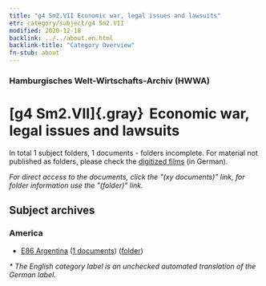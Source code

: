 ```yaml
---
title: "g4 Sm2.VII Economic war, legal issues and lawsuits"
etr: category/subject/g4 Sm2.VII
modified: 2020-12-18
backlink: ../../about.en.html
backlink-title: "Category Overview"
fn-stub: about
---
```


### Hamburgisches Welt-Wirtschafts-Archiv (HWWA)
# [g4 Sm2.VII]{.gray}&#8201; Economic war, legal issues and lawsuits&#160; 





In total 1 subject folders, 1 documents - folders incomplete.
For material not published as folders, please check the [digitized films](/film/h1_sh) (in German).

_For direct access to the documents, click the "(xy documents)" link, for folder information use the "(folder)" link._

## Subject archives



### America

- [E86 Argentina](../../../geo/about.en.html#E86) (<a href="https://dfg-viewer.de/show/?tx_dlf[id]=https://pm20.zbw.eu/mets/sh/1416xx/141692/1444xx/144481/public.mets.en.xml" target="_blank">1 documents</a>) ([folder](http://purl.org/pressemappe20/folder/sh/141692,144481))


_* The English category label is an unchecked automated translation of the German label._

